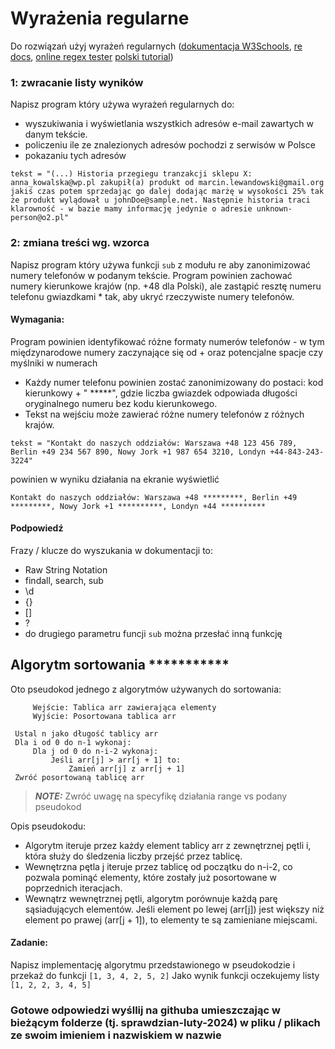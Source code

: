 # Wyrażenia regularne
Do rozwiązań użyj wyrażeń regularnych ([dokumentacja W3Schools](https://www.w3schools.com/python/python_regex.asp), [re docs](https://docs.python.org/3/library/re.html), [online regex tester](https://regex101.com/) [polski tutorial](https://ggoralski.gitlab.io/python-wprowadzenie/czesc_ii/2_01-regex/))

### 1: zwracanie listy wyników
Napisz program który używa wyrażeń regularnych do:
- wyszukiwania i wyświetlania wszystkich adresów e-mail zawartych w danym tekście.
- policzeniu ile ze znalezionych adresów pochodzi z serwisów w Polsce
- pokazaniu tych adresów

```
tekst = "(...) Historia przegiegu tranzakcji sklepu X: anna_kowalska@wp.pl zakupił(a) produkt od marcin.lewandowski@gmail.org jakiś czas potem sprzedając go dalej dodając marżę w wysokości 25% tak że produkt wylądował u johnDoe@sample.net. Następnie historia traci klarowność - w bazie mamy informację jedynie o adresie unknown-person@o2.pl"
```

### 2: zmiana treści wg. wzorca
Napisz program który używa funkcji `sub` z modułu re aby zanonimizować numery telefonów w podanym tekście. Program powinien zachować numery kierunkowe krajów (np. +48 dla Polski), ale zastąpić resztę numeru telefonu gwiazdkami * tak, aby ukryć rzeczywiste numery telefonów.

#### Wymagania:

Program powinien identyfikować różne formaty numerów telefonów - w tym międzynarodowe numery zaczynające się od + oraz potencjalne spacje czy myślniki w numerach
- Każdy numer telefonu powinien zostać zanonimizowany do postaci: kod kierunkowy + " *****", gdzie liczba gwiazdek odpowiada długości oryginalnego numeru bez kodu kierunkowego.
- Tekst na wejściu może zawierać różne numery telefonów z różnych krajów.

```
tekst = "Kontakt do naszych oddziałów: Warszawa +48 123 456 789, Berlin +49 234 567 890, Nowy Jork +1 987 654 3210, Londyn +44-843-243-3224"
```
powinien w wyniku działania na ekranie wyświetlić
```
Kontakt do naszych oddziałów: Warszawa +48 *********, Berlin +49 *********, Nowy Jork +1 **********, Londyn +44 **********
```


#### Podpowiedź
Frazy /  klucze do wyszukania w dokumentacji to:
- Raw String Notation
- findall, search, sub
- \d
- {}
- []
- ?
- do drugiego parametru funcji `sub` można przesłać inną funkcję

## Algorytm sortowania *********** 
Oto pseudokod jednego z algorytmów używanych do sortowania:
```
     Wejście: Tablica arr zawierająca elementy
     Wyjście: Posortowana tablica arr

 Ustal n jako długość tablicy arr
 Dla i od 0 do n-1 wykonaj:
     Dla j od 0 do n-i-2 wykonaj:
         Jeśli arr[j] > arr[j + 1] to:
             Zamień arr[j] z arr[j + 1]
 Zwróć posortowaną tablicę arr
```
> **_NOTE:_**  Zwróć uwagę na specyfikę działania range vs podany pseudokod

Opis pseudokodu:
- Algorytm iteruje przez każdy element tablicy arr z zewnętrznej pętli i, która służy do śledzenia liczby przejść przez tablicę.
- Wewnętrzna pętla j iteruje przez tablicę od początku do n-i-2, co pozwala pominąć elementy, które zostały już posortowane w poprzednich iteracjach.
- Wewnątrz wewnętrznej pętli, algorytm porównuje każdą parę sąsiadujących elementów. Jeśli element po lewej (arr[j]) jest większy niż element po prawej (arr[j + 1]), to elementy te są zamieniane miejscami.

#### Zadanie: 
Napisz implementację algorytmu przedstawionego w pseudokodzie i przekaż do funkcji `[1, 3, 4, 2, 5, 2]`
Jako wynik funkcji oczekujemy listy `[1, 2, 2, 3, 4, 5]`



### Gotowe odpowiedzi wyśllij na githuba umieszczając w bieżącym folderze (tj. sprawdzian-luty-2024) w pliku / plikach ze swoim imieniem i nazwiskiem w nazwie

